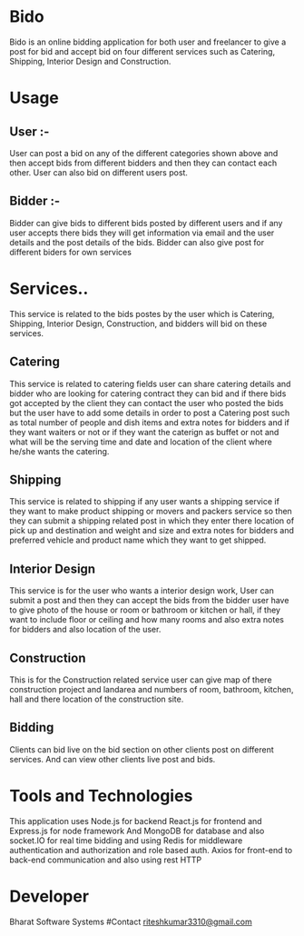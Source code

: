 # Bido
Bido is an online bidding application for both user and freelancer to give a post for bid and accept bid on four
different services such as Catering, Shipping, Interior Design and Construction.
# Usage
## User :-
User can post a bid on any of the different categories shown above and then accept 
bids from different bidders and then they can contact each other.
User can also bid on different users post.
## Bidder :-
Bidder can give bids to different bids posted by different users
and if any user accepts there bids they will get information via email and the user details
and the post details of the bids.
Bidder can also give post for different biders for own services
# Services..
This service is related to the bids postes by the user which is Catering, Shipping, Interior Design, Construction, and bidders will bid on these services.
## Catering
This service is related to catering fields user can share catering details and bidder who are looking for catering contract they can bid and if there bids
got accepted by the client they can contact the user who posted the bids but the user have to add some details in order to post a Catering post 
such as total number of people and dish items and extra notes for bidders and if they want waiters or not or if they want the caterign as buffet or not and what will be the serving time and date and location of the client where he/she wants the catering.
## Shipping
This service is related to shipping if any user wants a shipping service if they want to make product shipping or movers and packers service so
then they can submit a shipping related post in which they enter there location of pick up and destination and weight and size and extra notes for bidders and
preferred vehicle and product name which they want to get shipped.
## Interior Design
This service is for the user who wants a interior design work, User can submit a post and then they can accept the bids from the bidder
user have to give photo of the house or room or bathroom or kitchen or hall, if they want to include floor or ceiling and how many rooms and
also extra notes for bidders and also location of the user.
## Construction
This is for the Construction related service user can give map of there construction project and landarea and numbers of room, bathroom, kitchen, hall
and there location of the construction site.
## Bidding
Clients can bid live on the bid section on other clients post on different services.
And can view other clients live post and bids.
# Tools and Technologies
This application uses Node.js for backend React.js for frontend and Express.js for node framework And MongoDB for database and also socket.IO for real time bidding and using Redis for middleware authentication and authorization and role based auth. Axios for front-end to back-end communication and also using rest HTTP
# Developer
Bharat Software Systems
#Contact
riteshkumar3310@gmail.com
